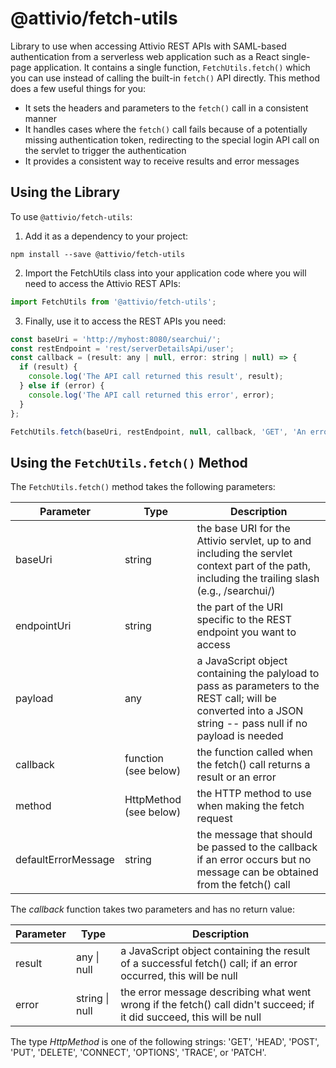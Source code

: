 # @attivio/fetch-utils

Library to use when accessing Attivio REST APIs with SAML-based authentication from a serverless web application such as a React single-page application. It contains a single function, `FetchUtils.fetch()` which you can use instead of calling the built-in `fetch()` API directly. This method does a few useful things for you:

* It sets the headers and parameters to the `fetch()` call in a consistent manner
* It handles cases where the `fetch()` call fails because of a potentially missing authentication token, redirecting to the special login API call on the servlet to trigger the authentication
* It provides a consistent way to receive results and error messages

## Using the Library

To use `@attivio/fetch-utils`:

1. Add it as a dependency to your project:

```
npm install --save @attivio/fetch-utils
```

2. Import the FetchUtils class into your application code where you will need to access the Attivio REST APIs:

```javascript
import FetchUtils from '@attivio/fetch-utils';
```

3. Finally, use it to access the REST APIs you need:

```javascript
const baseUri = 'http://myhost:8080/searchui/';
const restEndpoint = 'rest/serverDetailsApi/user';
const callback = (result: any | null, error: string | null) => {
  if (result) {
    console.log('The API call returned this result', result);
  } else if (error) {
    console.log('The API call returned this error', error);
  }
};

FetchUtils.fetch(baseUri, restEndpoint, null, callback, 'GET', 'An error occured.');
```

## Using the `FetchUtils.fetch()` Method

The `FetchUtils.fetch()` method takes the following parameters:

| Parameter | Type | Description |
|-----------|------|-------------|
| baseUri   | string | the base URI for the Attivio servlet, up to and including the servlet context part of the path, including the trailing slash (e.g., /searchui/) |
| endpointUri | string | the part of the URI specific to the REST endpoint you want to access |
| payload | any | a JavaScript object containing the palyload to pass as parameters to the REST call; will be converted into a JSON string -- pass null if no payload is needed |
| callback | function (see below) | the function called when the fetch() call returns a result or an error |
| method | HttpMethod (see below) | the HTTP method to use when making the fetch request |
| defaultErrorMessage | string | the message that should be passed to the callback if an error occurs but no message can be obtained from the fetch() call |

The *callback* function takes two parameters and has no return value:

| Parameter | Type | Description |
|-----------|------|-------------|
| result | any \| null | a JavaScript object containing the result of a successful fetch() call; if an error occurred, this will be null |
| error | string \| null | the error message describing what went wrong if the fetch() call didn't succeed; if it did succeed, this will be null |

The type *HttpMethod* is one of the following strings: 'GET', 'HEAD', 'POST', 'PUT', 'DELETE', 'CONNECT', 'OPTIONS', 'TRACE', or 'PATCH'.
